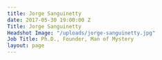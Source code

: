 ```yaml
---
title: Jorge Sanguinetty
date: 2017-05-30 19:00:00 Z
Title: Jorge Sanguinetty
Headshot Image: "/uploads/jorge-sanguinetty.jpg"
Job Title: Ph.D., Founder, Man of Mystery
layout: page
---
```


